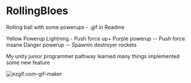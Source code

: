 # RollingBloes
Rolling ball with some powerups - .gif in Readme

Yellow Powerup Lightning - Push force up+
Purple powerup -- Push force insane
Danger powerup -- Spawnin destroyer rockets

My unity junior programmer pathway learned many things implemented some new feature

![ezgif com-gif-maker](https://user-images.githubusercontent.com/118080093/206286335-536ae3ae-1c49-4505-8f56-b72edb9fa24e.gif)
